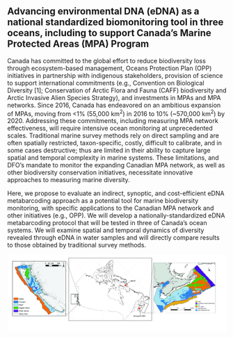 ## Advancing environmental DNA (eDNA) as a national standardized biomonitoring tool in three oceans, including to support Canada’s Marine Protected Areas (MPA) Program

Canada has committed to the global effort to reduce biodiversity loss through ecosystem-based management, Oceans Protection Plan (OPP) initiatives in partnership with indigenous stakeholders, provision of science to support international commitments (e.g., Convention on Biological Diversity [1]; Conservation of Arctic Flora and Fauna (CAFF) biodiversity and Arctic Invasive Alien Species Strategy), and investments in MPAs and MPA networks. Since 2016, Canada has endeavored on an ambitious expansion of MPAs, moving from <1% (55,000 km<sup>2</sup>) in 2016 to 10% (~570,000 km<sup>2</sup>) by 2020.
Addressing these commitments, including measuring MPA network effectiveness, will require intensive ocean monitoring at unprecedented scales. Traditional marine survey methods rely on direct sampling and are often spatially restricted, taxon-specific, costly, difficult to calibrate, and in some cases destructive; thus are limited in their ability to capture large spatial and temporal complexity in marine systems. These limitations, and DFO’s mandate to monitor the expanding Canadian MPA network, as well as other biodiversity conservation initiatives, necessitate innovative approaches to measuring marine diversity.

Here, we propose to evaluate an indirect, synoptic, and cost-efficient eDNA metabarcoding approach as a potential tool for marine biodiversity monitoring, with specific applications to the Canadian MPA network and other initiatives (e.g., OPP). We will develop a nationally-standardized eDNA metabarcoding protocol that will be tested in three of Canada’s ocean systems. We will examine spatial and temporal dynamics of diversity revealed through eDNA in water samples and will directly compare results to those obtained by traditional survey methods.


![ ](/inst/Figure3_lite2.jpg)
